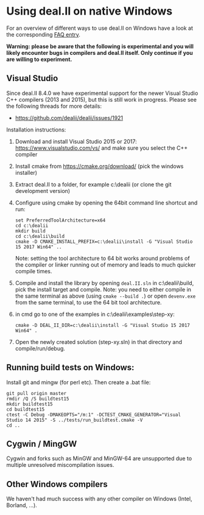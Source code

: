 # Using deal.II on native Windows

For an overview of different ways to use deal.II on Windows have a look at the corresponding [FAQ entry](https://github.com/dealii/dealii/wiki/Frequently-Asked-Questions#can-i-use-dealii-on-a-windows-platform).

**Warning: please be aware that the following is experimental and you will likely encounter bugs in compilers and deal.II itself. Only continue if you are willing to experiment.** 

## Visual Studio

Since deal.II 8.4.0 we have experimental support for the newer Visual Studio C++ compilers (2013 and 2015), but this is still work in progress. Please see the following threads for more details:
- https://github.com/dealii/dealii/issues/1921

Installation instructions:

1. Download and install Visual Studio 2015 or 2017: https://www.visualstudio.com/vs/ and make sure you select the C++ compiler
2. Install cmake from https://cmake.org/download/ (pick the windows installer)
3. Extract deal.II to a folder, for example c:\dealii (or clone the git development version)
4. Configure using cmake by opening the 64bit command line shortcut and run:

    ```
    set PreferredToolArchitecture=x64
    cd c:\dealii
    mkdir build
    cd c:\dealii\build
    cmake -D CMAKE_INSTALL_PREFIX=c:\dealii\install -G "Visual Studio 15 2017 Win64" ..
    ```
    Note: setting the tool architecture to 64 bit works around problems of the compiler or linker running out of memory and leads to much quicker compile times.

6. Compile and install the library by opening ``deal.II.sln`` in c:\dealii\build, pick the install target and compile. Note: you need to either compile in the same terminal as above (using ``cmake --build .``) or open ``devenv.exe`` from the same terminal, to use the 64 bit tool architecture.

7. in cmd go to one of the examples in c:\dealii\examples\step-xy:

    ```
    cmake -D DEAL_II_DIR=c:\dealii\install -G "Visual Studio 15 2017 Win64" .
    ```

8. Open the newly created solution (step-xy.sln) in that directory and compile/run/debug.

## Running build tests on Windows:

Install git and mingw (for perl etc). Then create a .bat file:
```
git pull origin master
rmdir /Q /S buildtest15
mkdir buildtest15
cd buildtest15
ctest -C Debug -DMAKEOPTS="/m:1" -DCTEST_CMAKE_GENERATOR="Visual Studio 14 2015" -S ../tests/run_buildtest.cmake -V
cd ..
```

## Cygwin / MingGW

Cygwin and forks such as MinGW and MinGW-64 are unsupported due to multiple unresolved miscompilation issues.

## Other Windows compilers

We haven't had much success with any other compiler on Windows (Intel, Borland, ...).